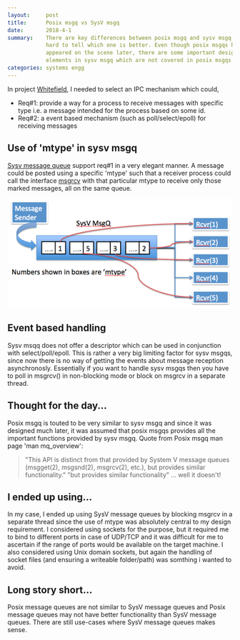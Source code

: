 ```yaml
---
layout:     post
title:      Posix msgq vs SysV msgq
date:       2018-4-1
summary:    There are key differences between posix msgq and sysv msgq and its
            hard to tell which one is better. Even though posix msgqs have
            appeared on the scene later, there are some important design
            elements in sysv msgq which are not covered in posix msgqs.
categories: systems engg
---
```


In project [Whitefield](https://github.com/whitefield-framework/whitefield), I
needed to select an IPC mechanism which could,
* Req#1: provide a way for a process to receive messages with specific type
  i.e. a message intended for the process based on some id.
* Req#2: a event based mechanism (such as poll/select/epoll) for receiving
  messages

## Use of 'mtype' in sysv msgq
[Sysv message queue](https://linux.die.net/man/7/svipc) support req#1 in a very
elegant manner. A message could be posted using a specific 'mtype' such that a
receiver process could call the interface
[msgrcv](https://linux.die.net/man/2/msgrcv) with that particular mtype to
receive only those marked messages, all on the same queue.

![Alt text](/images/sysv_msgq.png "SysV Message Queue")

## Event based handling
Sysv msqq does not offer a descriptor which can be used in conjunction with
select/poll/epoll. This is rather a very big limiting factor for sysv msgqs,
since now there is no way of getting the events about message reception
asynchronosly. Essentially if you want to handle sysv msgqs then you have to
poll in msgrcv() in non-blocking mode or block on msgrcv in a separate thread.

## Thought for the day...
Posix msgq is touted to be very similar to sysv msgq and since it was designed
much later, it was assumed that posix msgqs provides all the important
functions provided by sysv msgq. Quote from Posix msgq man page 'man
mq_overview':
> "This API is distinct from that provided by System V message queues (msgget(2),
> msgsnd(2), msgrcv(2), etc.), but provides similar functionality."
"but provides similar functionality" ... well it doesn't!

## I ended up using...
In my case, I ended up using SysV message queues by blocking msgrcv in a
separate thread since the use of mtype was absolutely central to my design
requirement. I considered using sockets for the purpose, but it required me to
bind to different ports in case of UDP/TCP and it was difficult for me to
ascertain if the range of ports would be available on the target machine. I
also considered using Unix domain sockets, but again the handling of socket
files (and ensuring a writeable folder/path) was somthing i wanted to avoid.

## Long story short...
Posix message queues are not similar to SysV message queues and Posix message
queues may not have better functionality than SysV message queues. There are
still use-cases where SysV message queues makes sense.
